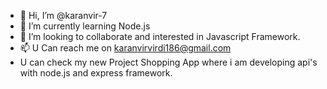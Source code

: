 - 👋 Hi, I’m @karanvir-7
- 🌱 I’m currently learning Node.js 
- 💞️ I’m looking to collaborate and interested in Javascript Framework.
- 📫 U Can reach me on karanvirvirdi186@gmail.com
- U can check my new Project Shopping App where i am developing api's with node.js and express framework.
<!---
karanvir-7/karanvir-7 is a ✨ special ✨ repository because its `README.md` (this file) appears on your GitHub profile.
You can click the Preview link to take a look at your changes.
--->
